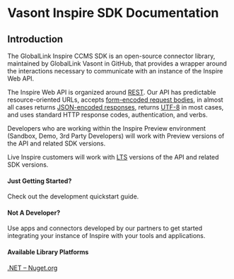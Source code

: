 # Vasont Inspire SDK Documentation

## Introduction

The GlobalLink Inspire CCMS SDK is an open-source connector library, maintained by GlobalLink Vasont in GitHub, that provides a wrapper around the interactions necessary to communicate with an instance of the Inspire Web API.

The Inspire Web API is organized around [REST](https://en.wikipedia.org/wiki/Representational_state_transfer). Our API has predictable resource-oriented URLs, accepts [form-encoded request bodies](https://en.wikipedia.org/wiki/POST_(HTTP)#Use_for_submitting_web_forms), in almost all cases returns [JSON-encoded responses](https://www.json.org/), returns [UTF-8](https://en.wikipedia.org/wiki/UTF-8) in most cases, and uses standard HTTP response codes, authentication, and verbs.

Developers who are working within the Inspire Preview environment (Sandbox, Demo, 3rd Party Developers) will work with Preview versions of the API and related SDK versions.

Live Inspire customers will work with [LTS](https://en.wikipedia.org/wiki/Long-term_support) versions of the API and related SDK versions.

#### Just Getting Started?

Check out the development quickstart guide.

#### Not A Developer?

Use apps and connectors developed by our partners to get started integrating your instance of Inspire with your tools and applications.

#### Available Library Platforms

[.NET – Nuget.org](https://nuget.org/Vasont.Inspire.SDK)
